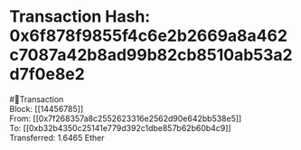 
Transaction Hash: 0x6f878f9855f4c6e2b2669a8a462c7087a42b8ad99b82cb8510ab53a2d7f0e8e2
====================================================================================
  
#💸Transaction  
Block: [[14456785]]  
From: [[0x7f268357a8c2552623316e2562d90e642bb538e5]]  
To: [[0xb32b4350c25141e779d392c1dbe857b62b60b4c9]]  
Transferred: 1.6465 Ether